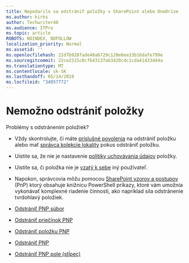 ```yaml
---
title: Nepodarilo sa odstrániť položky v SharePoint alebo OneDrive
ms.author: kirks
author: Techwriter40
ms.audience: ITPro
ms.topic: article
ROBOTS: NOINDEX, NOFOLLOW
localization_priority: Normal
ms.assetid: ''
ms.openlocfilehash: 21d7b928fade48a6729c120e6ea33b16dafe799e
ms.sourcegitcommit: 22ce2315c8cf643137ab3420cdc1cda41433d44a
ms.translationtype: MT
ms.contentlocale: sk-SK
ms.lasthandoff: 05/14/2019
ms.locfileid: "34057772"
---
```

# <a name="unable-to-delete-items"></a>Nemožno odstrániť položky

Problémy s odstránením položiek?

- Vždy skontrolujte, či máte [príslušné povolenia](https://docs.microsoft.com/en-us/sharepoint/default-sharepoint-groups) na odstrániť položku alebo mať [správca kolekcie lokality](https://docs.microsoft.com/en-us/sharepoint/customize-sharepoint-site-permissions#add-change-or-remove-a-site-collection-administrator) pokus odstrániť položku.

- Uistite sa, že nie je nastavenie [politiky uchovávania údajov](https://docs.microsoft.com/en-us/office365/securitycompliance/retention-policies) položky.

- Uistite sa, či položka nie je [vzatý k sebe](https://support.office.com/en-us/article/check-out-check-in-or-discard-changes-to-files-in-a-library-7e2c12a9-a874-4393-9511-1378a700f6de) iný používateľ.

- Napokon, správcovia môžu pomocou [SharePoint vzorov a postupov](https://docs.microsoft.com/en-us/powershell/sharepoint/sharepoint-pnp/sharepoint-pnp-cmdlets?view=sharepoint-ps#installation) (PnP) ktorý obsahuje knižnicu PowerShell príkazy, ktoré vám umožnia vykonávať komplexné riadenie činnosti, ako napríklad sila odstránenie tvrdohlavý položiek. 
- [Odstrániť PNP súbor](https://docs.microsoft.com/en-us/powershell/module/sharepoint-pnp/remove-pnpfile?view=sharepoint-ps)
- [Odstrániť priečinok PNP](https://docs.microsoft.com/en-us/powershell/module/sharepoint-pnp/remove-pnpfolder?view=sharepoint-ps)
- [Odstrániť položku PNP](https://docs.microsoft.com/en-us/powershell/module/sharepoint-pnp/remove-pnplistitem?view=sharepoint-ps)
- [Odstrániť PNP](https://docs.microsoft.com/en-us/powershell/module/sharepoint-pnp/remove-pnplist?view=sharepoint-ps)
- [Odstrániť PNP pole (stĺpec)](https://docs.microsoft.com/en-us/powershell/module/sharepoint-pnp/remove-pnpfield?view=sharepoint-ps)